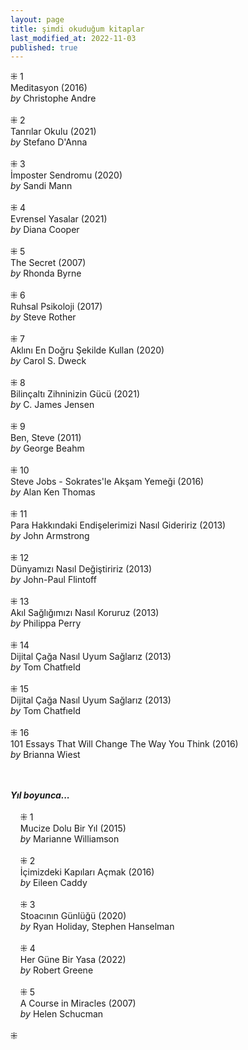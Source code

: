 ```yaml
---
layout: page  
title: şimdi okuduğum kitaplar  
last_modified_at: 2022-11-03
published: true  
---
```


⁜ 1  
Meditasyon (2016)  
<i>by</i> Christophe Andre  
<br />
⁜ 2  
Tanrılar Okulu (2021)  
<i>by</i> Stefano D'Anna  
<br />
⁜ 3  
İmposter Sendromu (2020)  
<i>by</i> Sandi Mann  
<br />
⁜ 4  
Evrensel Yasalar (2021)  
<i>by</i> Diana Cooper  
<br />
⁜ 5  
The Secret (2007)  
<i>by</i> Rhonda Byrne  
<br />
⁜ 6  
Ruhsal Psikoloji (2017)  
<i>by</i> Steve Rother  
<br />
⁜ 7  
Aklını En Doğru Şekilde Kullan  (2020)  
<i>by</i> Carol S. Dweck    
<br />
⁜ 8  
Bilinçaltı Zihninizin Gücü (2021)  
<i>by</i> C. James Jensen  
<br />
⁜ 9  
Ben, Steve (2011)  
<i>by</i> George Beahm  
<br />
⁜ 10  
Steve Jobs - Sokrates'le Akşam Yemeği (2016)  
<i>by</i> Alan Ken Thomas  
<br />
⁜ 11  
Para Hakkındaki Endişelerimizi Nasıl Gideririz (2013)  
<i>by</i> John Armstrong  
<br />
⁜ 12  
Dünyamızı Nasıl Değiştiririz (2013)  
<i>by</i> John-Paul Flintoff  
<br />
⁜ 13  
Akıl Sağlığımızı Nasıl Koruruz (2013)  
<i>by</i> Philippa Perry  
<br />
⁜ 14  
Dijital Çağa Nasıl Uyum Sağlarız (2013)  
<i>by</i> Tom Chatfıeld  
<br />
⁜ 15  
Dijital Çağa Nasıl Uyum Sağlarız (2013)  
<i>by</i> Tom Chatfıeld  
<br />
⁜ 16  
101 Essays That Will Change The Way You Think (2016)  
<i>by</i> Brianna Wiest  
<br />
&nbsp;  

<i><b>Yıl boyunca...</b></i>  
<br />
&nbsp; &nbsp; ⁜ 1  
&nbsp; &nbsp; Mucize Dolu Bir Yıl (2015)  
&nbsp; &nbsp; <i>by</i> Marianne Williamson  
<br />
&nbsp; &nbsp; ⁜ 2    
&nbsp; &nbsp; İçimizdeki Kapıları Açmak (2016)  
&nbsp; &nbsp; <i>by</i> Eileen Caddy  
<br />
&nbsp; &nbsp; ⁜ 3  
&nbsp; &nbsp; Stoacının Günlüğü (2020)  
&nbsp; &nbsp; <i>by</i> Ryan Holiday, Stephen Hanselman  
<br />
&nbsp; &nbsp; ⁜ 4  
&nbsp; &nbsp; Her Güne Bir Yasa (2022)  
&nbsp; &nbsp; <i>by</i> Robert Greene    
<br />
&nbsp; &nbsp; ⁜ 5  
&nbsp; &nbsp; A Course in Miracles (2007)  
&nbsp; &nbsp; <i>by</i> Helen Schucman    
<br />
⁜  
 
